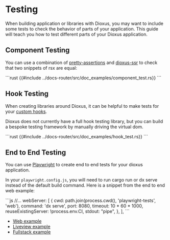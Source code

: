 # Testing

When building application or libraries with Dioxus, you may want to include some tests to check the behavior of parts of your application. This guide will teach you how to test different parts of your Dioxus application.

## Component Testing

You can use a combination of [pretty-assertions](https://docs.rs/pretty_assertions/latest/pretty_assertions/) and [dioxus-ssr]() to check that two snippets of rsx are equal:

\```rust
{{#include ../docs-router/src/doc_examples/component_test.rs}}
\```

## Hook Testing

When creating libraries around Dioxus, it can be helpful to make tests for your [custom hooks](./state/custom_hooks/index.md).


Dioxus does not currently have a full hook testing library, but you can build a bespoke testing framework by manually driving the virtual dom.

\```rust
{{#include ../docs-router/src/doc_examples/hook_test.rs}}
\```

## End to End Testing

You can use [Playwright](https://playwright.dev/) to create end to end tests for your dioxus application.

In your `playwright.config.js`, you will need to run cargo run or dx serve instead of the default build command. Here is a snippet from the end to end web example:

\```js
//...
webServer: [
    {
        cwd: path.join(process.cwd(), 'playwright-tests', 'web'),
        command: 'dx serve',
        port: 8080,
        timeout: 10 * 60 * 1000,
        reuseExistingServer: !process.env.CI,
        stdout: "pipe",
    },
],
\```

- [Web example](https://github.com/DioxusLabs/dioxus/tree/main/playwright-tests/web)
- [Liveview example](https://github.com/DioxusLabs/dioxus/tree/main/playwright-tests/liveview)
- [Fullstack example](https://github.com/DioxusLabs/dioxus/tree/main/playwright-tests/fullstack)
